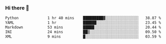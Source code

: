 ### Hi there 👋

<!--START_SECTION:waka-->

```txt
Python             1 hr 40 mins    █████████▓░░░░░░░░░░░░░░░   38.87 %
YAML               1 hr            ██████░░░░░░░░░░░░░░░░░░░   23.45 %
Markdown           53 mins         █████░░░░░░░░░░░░░░░░░░░░   20.44 %
INI                24 mins         ██▒░░░░░░░░░░░░░░░░░░░░░░   09.50 %
XML                9 mins          █░░░░░░░░░░░░░░░░░░░░░░░░   03.59 %
```

<!--END_SECTION:waka-->

<!--
**Jonas-VanHaeken/Jonas-VanHaeken** is a ✨ _special_ ✨ repository because its `README.md` (this file) appears on your GitHub profile.

Here are some ideas to get you started:

- 🔭 I’m currently working on ...
- 🌱 I’m currently learning ...
- 👯 I’m looking to collaborate on ...
- 🤔 I’m looking for help with ...
- 💬 Ask me about ...
- 📫 How to reach me: ...
- 😄 Pronouns: ...
- ⚡ Fun fact: ...
-->
